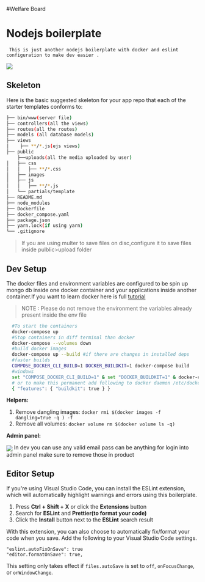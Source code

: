 #Welfare Board
# Nodejs boilerplate    
     This is just another nodejs boilerplate with docker and eslint configuration to make dev easier .

<img align="center" src="./public/images/landing.png"/>

## Skeleton

Here is the basic suggested skeleton for your app repo that each of the starter templates conforms to:

```bash
├── bin/www(server file)
├── controllers(all the views)
├── routes(all the routes)
├── models (all database models)
├── views
│    ├── **/*.js(ejs views)
├── public
    ├──uploads(all the media uploaded by user)
│   ├── css
│   │   ├── **/*.css
│   ├── images
│   ├── js
│   │   ├── **/*.js
│   └── partials/template
├── README.md
├── node_modules
├── Dockerfile
├── docker_compose.yaml
├── package.json
├── yarn.lock(if using yarn)
└── .gitignore
```

> If you are using multer to save files on disc,configure it to save files inside pulblic>upload folder

## Dev Setup

The docker files and environment variables are configured to be spin up mongo db inside one docker container and your applications inside another container.If you want to learn docker here is full [tutorial]()

> NOTE : Please do not remove the environment the variables already present inside the env file

```bash
  #To start the containers
  docker-compose up
  #Stop containers in diff terminal than docker
  docker-compose --volumes down
  #build docker images 
  docker-compose up --build #if there are changes in installed deps
  #faster builds
  COMPOSE_DOCKER_CLI_BUILD=1 DOCKER_BUILDKIT=1 docker-compose build
  #windows
  set "COMPOSE_DOCKER_CLI_BUILD=1" & set "DOCKER_BUILDKIT=1" & docker-compose build
  # or to make this permanent add following to docker daemon /etc/docker/daemon.json
  { "features": { "buildkit": true } }
```

**Helpers:**
1. Remove dangling images: `docker rmi $(docker images -f dangling=true -q ) -f`
2. Remove all volumes: `docker volume rm $(docker volume ls -q)`




**Admin panel:**

<img align="center" src="./public/images/admin.png"/>
In dev you can use any valid email  pass can be anything for login into admin panel make sure to remove those in product


## Editor Setup

If you're using Visual Studio Code, you can install the ESLint extension, which
will automatically highlight warnings and errors using this boilerplate.

1. Press **Ctrl + Shift + X** or click the **Extensions** button
2. Search for **ESLint** and **Prettier(to format your code)**
3. Click the **Install** button next to the **ESLint** search result

With this extension, you can also choose to automatically fix/format your code
when you save. Add the following to your Visual Studio Code settings.

```
"eslint.autoFixOnSave": true
"editor.formatOnSave": true,
```

This setting only takes effect if `files.autoSave` is set to `off`,
`onFocusChange`, or `onWindowChange`.
